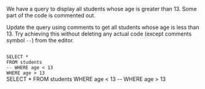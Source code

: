 We have a query to display all students whose age is greater than 13.
Some part of the code is commented out.

Update the query using comments to get all students whose age is less than 13.
Try achieving this without deleting any actual code (except comments symbol `--`) from the editor.

<Editor lang="sql" dbName="students1.db" type="exercise">
<code>
SELECT *
FROM students
-- WHERE age < 13
WHERE age > 13
</code>

<solution>
SELECT *
FROM students
WHERE age < 13
-- WHERE age > 13
</solution>
</Editor>